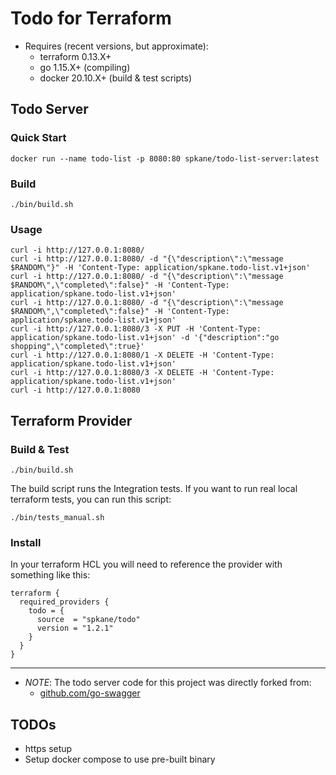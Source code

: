 # Todo for Terraform

* Requires (recent versions, but approximate):
  * terraform 0.13.X+
  * go 1.15.X+ (compiling)
  * docker 20.10.X+ (build & test scripts)

## Todo Server

### Quick Start

```shell
docker run --name todo-list -p 8080:80 spkane/todo-list-server:latest
```

### Build

```shell
./bin/build.sh
```

### Usage

```shell
curl -i http://127.0.0.1:8080/
curl -i http://127.0.0.1:8080/ -d "{\"description\":\"message $RANDOM\"}" -H 'Content-Type: application/spkane.todo-list.v1+json'
curl -i http://127.0.0.1:8080/ -d "{\"description\":\"message $RANDOM\",\"completed\":false}" -H 'Content-Type: application/spkane.todo-list.v1+json'
curl -i http://127.0.0.1:8080/ -d "{\"description\":\"message $RANDOM\",\"completed\":false}" -H 'Content-Type: application/spkane.todo-list.v1+json'
curl -i http://127.0.0.1:8080/3 -X PUT -H 'Content-Type: application/spkane.todo-list.v1+json' -d '{"description":"go shopping",\"completed\":true}'
curl -i http://127.0.0.1:8080/1 -X DELETE -H 'Content-Type: application/spkane.todo-list.v1+json'
curl -i http://127.0.0.1:8080/3 -X DELETE -H 'Content-Type: application/spkane.todo-list.v1+json'
curl -i http://127.0.0.1:8080
```

## Terraform Provider

### Build & Test

```shell
./bin/build.sh
```

The build script runs the Integration tests. If you want to run real local terraform tests, you can run this script:

```shell
./bin/tests_manual.sh
```

### Install

In your terraform HCL you will need to reference the provider with something like this:

```hcl
terraform {
  required_providers {
    todo = {
      source  = "spkane/todo"
      version = "1.2.1"
    }
  }
}
```

---

* *NOTE*: The todo server code for this project was directly forked from:
  * [github.com/go-swagger](https://github.com/go-swagger/go-swagger/tree/master/examples/tutorials/todo-list/server-complete)


## TODOs

* https setup
* Setup docker compose to use pre-built binary
